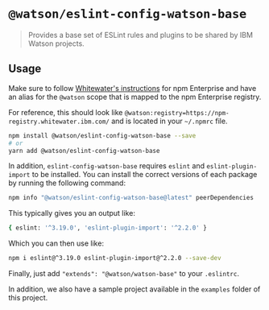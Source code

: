 # `@watson/eslint-config-watson-base`

> Provides a base set of ESLint rules and plugins to be shared by IBM Watson projects.

## Usage

Make sure to follow [Whitewater's instructions](https://github.ibm.com/Whitewater/npm-enterprise) for npm Enterprise and have an alias for the `@watson` scope that is mapped to the npm Enterprise registry.

For reference, this should look like `@watson:registry=https://npm-registry.whitewater.ibm.com/` and is located in your `~/.npmrc` file.

```bash
npm install @watson/eslint-config-watson-base --save
# or
yarn add @watson/eslint-config-watson-base
```

In addition, `eslint-config-watson-base` requires `eslint` and `eslint-plugin-import` to be installed. You can install the correct versions of each package by running the following command:

```bash
npm info "@watson/eslint-config-watson-base@latest" peerDependencies
```

This typically gives you an output like:

```bash
{ eslint: '^3.19.0', 'eslint-plugin-import': '^2.2.0' }
```

Which you can then use like:

```bash
npm i eslint@^3.19.0 eslint-plugin-import@^2.2.0 --save-dev
```

Finally, just add `"extends": "@watson/watson-base"` to your `.eslintrc`.

In addition, we also have a sample project available in the `examples` folder of this project.
